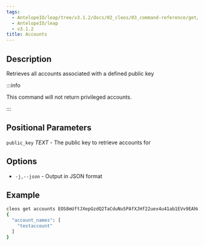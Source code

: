 ```yaml
---
tags:
  - AntelopeIO/leap/tree/v3.1.2/docs/02_cleos/03_command-reference/get/accounts.md
  - AntelopeIO/leap
  - v3.1.2
title: Accounts
---
```

## Description
Retrieves all accounts associated with a defined public key


:::info

This command will not return privileged accounts.

:::


## Positional Parameters
`public_key` _TEXT_  - The public key to retrieve accounts for
## Options
- `-j,--json` - Output in JSON format
## Example


```sh
cleos get accounts EOS8mUftJXepGzdQ2TaCduNuSPAfXJHf22uex4u41ab1EVv9EAhWt
{
  "account_names": [
    "testaccount"
  ]
}
```
